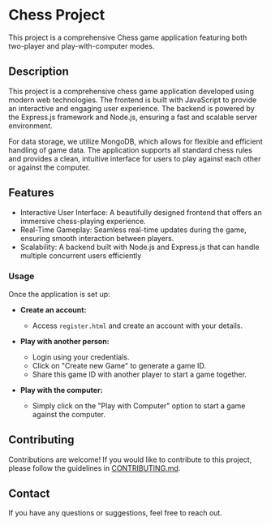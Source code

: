 # Chess Project

This project is a comprehensive Chess game application featuring both two-player and play-with-computer modes.

## Description

This project is a comprehensive chess game application developed using modern web technologies. The frontend is built with JavaScript to provide an interactive and engaging user experience. The backend is powered by the Express.js framework and Node.js, ensuring a fast and scalable server environment.

For data storage, we utilize MongoDB, which allows for flexible and efficient handling of game data. The application supports all standard chess rules and provides a clean, intuitive interface for users to play against each other or against the computer.

## Features

- Interactive User Interface: A beautifully designed frontend that offers an immersive chess-playing experience.
- Real-Time Gameplay: Seamless real-time updates during the game, ensuring smooth interaction between players.
- Scalability: A backend built with Node.js and Express.js that can handle multiple concurrent users efficiently


### Usage

Once the application is set up:

- **Create an account:**
  - Access `register.html` and create an account with your details.

- **Play with another person:**
  - Login using your credentials.
  - Click on "Create new Game" to generate a game ID.
  - Share this game ID with another player to start a game together.

- **Play with the computer:**
  - Simply click on the "Play with Computer" option to start a game against the computer.

## Contributing

Contributions are welcome! If you would like to contribute to this project, please follow the guidelines in [CONTRIBUTING.md](CONTRIBUTING.md).

## Contact

If you have any questions or suggestions, feel free to reach out.


